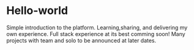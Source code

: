 # Hello-world
Simple introduction to the platform. Learning,sharing, and delivering my own experience.
Full stack experience at its best comming soon!
Many projects with team and solo to be announced at later dates. 

